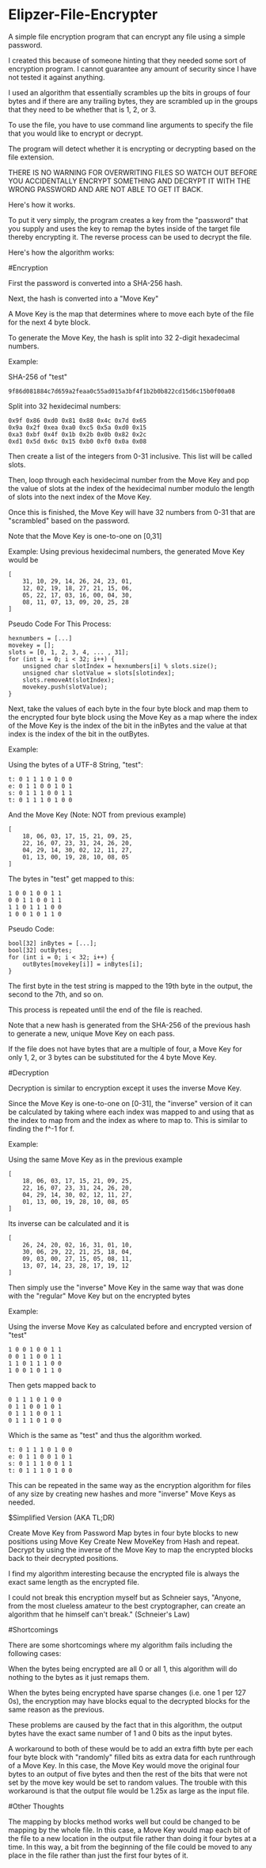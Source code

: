 # Elipzer-File-Encrypter
A simple file encryption program that can encrypt any file using a simple password.

I created this because of someone hinting that they needed some sort of encryption program. I cannot guarantee any amount of security since I have not tested it against anything.

I used an algorithm that essentially scrambles up the bits in groups of four bytes and if there are any trailing bytes, they are scrambled up in the groups that they need to be whether that is 1, 2, or 3.

To use the file, you have to use command line arguments to specify the file that you would like to encrypt or decrypt.

The program will detect whether it is encrypting or decrypting based on the file extension.

THERE IS NO WARNING FOR OVERWRITING FILES SO WATCH OUT BEFORE YOU ACCIDENTALLY ENCRYPT SOMETHING AND DECRYPT IT WITH THE WRONG PASSWORD AND ARE NOT ABLE TO GET IT BACK.

Here's how it works.

To put it very simply, the program creates a key from the "password" that you supply and uses the key to remap the bytes inside of the target file thereby encrypting it. The reverse process can be used to decrypt the file.

Here's how the algorithm works:

#Encryption

First the password is converted into a SHA-256 hash.

Next, the hash is converted into a "Move Key"

A Move Key is the map that determines where to move each byte of the file for the next 4 byte block.

To generate the Move Key, the hash is split into 32 2-digit hexadecimal numbers.

Example:

SHA-256 of "test"

    9f86d081884c7d659a2feaa0c55ad015a3bf4f1b2b0b822cd15d6c15b0f00a08

Split into 32 hexidecimal numbers:

    0x9f 0x86 0xd0 0x81 0x88 0x4c 0x7d 0x65
    0x9a 0x2f 0xea 0xa0 0xc5 0x5a 0xd0 0x15
    0xa3 0xbf 0x4f 0x1b 0x2b 0x0b 0x82 0x2c
    0xd1 0x5d 0x6c 0x15 0xb0 0xf0 0x0a 0x08

Then create a list of the integers from 0-31 inclusive. This list will be called slots.

Then, loop through each hexidecimal number from the Move Key and pop the value of slots at the index of the hexidecimal number modulo the length of slots into the next index of the Move Key.

Once this is finished, the Move Key will have 32 numbers from 0-31 that are "scrambled" based on the password.

Note that the Move Key is one-to-one on [0,31]

Example:
Using previous hexidecimal numbers, the generated Move Key would be

    [
        31, 10, 29, 14, 26, 24, 23, 01,
        12, 02, 19, 18, 27, 21, 15, 06,
        05, 22, 17, 03, 16, 00, 04, 30,
        08, 11, 07, 13, 09, 20, 25, 28
    ]

Pseudo Code For This Process:

    hexnumbers = [...]
    movekey = [];
    slots = [0, 1, 2, 3, 4, ... , 31];
    for (int i = 0; i < 32; i++) {
        unsigned char slotIndex = hexnumbers[i] % slots.size();
        unsigned char slotValue = slots[slotindex];
        slots.removeAt(slotIndex);
        movekey.push(slotValue);
    }

Next, take the values of each byte in the four byte block and map them to the encrypted four byte block using the Move Key as a map where the index of the Move Key is the index of the bit in the inBytes and the value at that index is the index of the bit in the outBytes.

Example:

Using the bytes of a UTF-8 String, "test":

    t: 0 1 1 1 0 1 0 0
    e: 0 1 1 0 0 1 0 1
    s: 0 1 1 1 0 0 1 1
    t: 0 1 1 1 0 1 0 0

And the Move Key (Note: NOT from previous example)

    [
        18, 06, 03, 17, 15, 21, 09, 25,
        22, 16, 07, 23, 31, 24, 26, 20, 
        04, 29, 14, 30, 02, 12, 11, 27, 
        01, 13, 00, 19, 28, 10, 08, 05
    ]

The bytes in "test" get mapped to this:

    1 0 0 1 0 0 1 1
    0 0 1 1 0 0 1 1
    1 1 0 1 1 1 0 0
    1 0 0 1 0 1 1 0

Pseudo Code:

    bool[32] inBytes = [...];
	bool[32] outBytes;
	for (int i = 0; i < 32; i++) {
		outBytes[movekey[i]] = inBytes[i];
	}
   

The first byte in the test string is mapped to the 19th byte in the output, the second to the 7th, and so on.

This process is repeated until the end of the file is reached.

Note that a new hash is generated from the SHA-256 of the previous hash to generate a new, unique Move Key on each pass.

If the file does not have bytes that are a multiple of four, a Move Key for only 1, 2, or 3 bytes can be substituted for the 4 byte Move Key.

#Decryption

Decryption is similar to encryption except it uses the inverse Move Key.

Since the Move Key is one-to-one on [0-31], the "inverse" version of it can be calculated by taking where each index was mapped to and using that as the index to map from and the index as where to map to. This is similar to finding the f^-1 for f.

Example:

Using the same Move Key as in the previous example

    [
        18, 06, 03, 17, 15, 21, 09, 25,
        22, 16, 07, 23, 31, 24, 26, 20, 
        04, 29, 14, 30, 02, 12, 11, 27, 
        01, 13, 00, 19, 28, 10, 08, 05
    ]

Its inverse can be calculated and it is 

    [
        26, 24, 20, 02, 16, 31, 01, 10,
        30, 06, 29, 22, 21, 25, 18, 04,
        09, 03, 00, 27, 15, 05, 08, 11,
        13, 07, 14, 23, 28, 17, 19, 12
    ]

Then simply use the "inverse" Move Key in the same way that was done with the "regular" Move Key but on the encrypted bytes

Example:

Using the inverse Move Key as calculated before and encrypted version of "test"

    1 0 0 1 0 0 1 1
    0 0 1 1 0 0 1 1
    1 1 0 1 1 1 0 0
    1 0 0 1 0 1 1 0

Then gets mapped back to

    0 1 1 1 0 1 0 0
    0 1 1 0 0 1 0 1
    0 1 1 1 0 0 1 1
    0 1 1 1 0 1 0 0

Which is the same as "test" and thus the algorithm worked.

    t: 0 1 1 1 0 1 0 0
    e: 0 1 1 0 0 1 0 1
    s: 0 1 1 1 0 0 1 1
    t: 0 1 1 1 0 1 0 0

This can be repeated in the same way as the encryption algorithm for files of any size by creating new hashes and more "inverse" Move Keys as needed.

$Simplified Version (AKA TL;DR)

Create Move Key from Password
Map bytes in four byte blocks to new positions using Move Key
Create New MoveKey from Hash and repeat.
Decrypt by using the inverse of the Move Key to map the encrypted blocks back to their decrypted positions.

I find my algorithm interesting because the encrypted file is always the exact same length as the encrypted file.

I could not break this encryption myself but as Schneier says, "Anyone, from the most clueless amateur to the best cryptographer, can create an algorithm that he himself can't break." (Schneier's Law)

#Shortcomings

There are some shortcomings where my algorithm fails including the following cases:

When the bytes being encrypted are all 0 or all 1, this algorithm will do nothing to the bytes as it just remaps them.

When the bytes being encrypted have sparse changes (i.e. one 1 per 127 0s), the encryption may have blocks equal to the decrypted blocks for the same reason as the previous.

These problems are caused by the fact that in this algorithm, the output bytes have the exact same number of 1 and 0 bits as the input bytes.

A workaround to both of these would be to add an extra fifth byte per each four byte block with "randomly" filled bits as extra data for each runthrough of a Move Key. In this case, the Move Key would move the original four bytes to an output of five bytes and then the rest of the bits that were not set by the move key would be set to random values. The trouble with this workaround is that the output file would be 1.25x as large as the input file.

#Other Thoughts

The mapping by blocks method works well but could be changed to be mapping by the whole file. In this case, a Move Key would map each bit of the file to a new location in the output file rather than doing it four bytes at a time. In this way, a bit from the beginning of the file could be moved to any place in the file rather than just the first four bytes of it.
